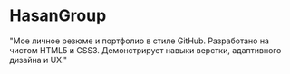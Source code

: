 # HasanGroup
"Мое личное резюме и портфолио в стиле GitHub. Разработано на чистом HTML5 и CSS3. Демонстрирует навыки верстки, адаптивного дизайна и UX."
